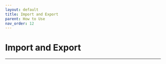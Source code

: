 ```yaml
---
layout: default
title: Import and Export
parent: How to Use
nav_order: 12
---
```


# Import and Export

---
